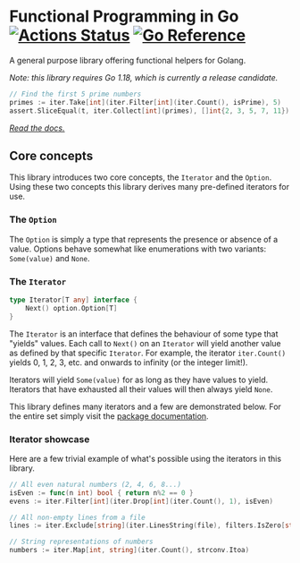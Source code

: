 # Functional Programming in Go [![Actions Status](https://github.com/BooleanCat/go-functional/workflows/test/badge.svg)](https://github.com/BooleanCat/go-functional/actions) [![Go Reference](https://pkg.go.dev/badge/github.com/BooleanCat/go-functional.svg)](https://pkg.go.dev/github.com/BooleanCat/go-functional)

A general purpose library offering functional helpers for Golang.

_*Note: this library requires Go 1.18, which is currently a release candidate.*_

```go
// Find the first 5 prime numbers
primes := iter.Take[int](iter.Filter[int](iter.Count(), isPrime), 5)
assert.SliceEqual(t, iter.Collect[int](primes), []int{2, 3, 5, 7, 11})
```

_[Read the docs.](https://pkg.go.dev/github.com/BooleanCat/go-functional)_

## Core concepts

This library introduces two core concepts, the `Iterator` and the `Option`.
Using these two concepts this library derives many pre-defined iterators for
use.

### The `Option`

The `Option` is simply a type that represents the presence or absence of a
value. Options behave somewhat like enumerations with two variants:
`Some(value)` and `None`.

### The `Iterator`

```go
type Iterator[T any] interface {
	Next() option.Option[T]
}
```

The `Iterator` is an interface that defines the behaviour of some type that
"yields" values. Each call to `Next()` on an `Iterator` will yield another
value as defined by that specific `Iterator`. For example, the iterator
`iter.Count()` yields 0, 1, 2, 3, etc. and onwards to infinity (or the integer
limit!).

Iterators will yield `Some(value)` for as long as they have values to yield.
Iterators that have exhausted all their values will then always yield `None`.

This library defines many iterators and a few are demonstrated below. For the
entire set simply visit the
[package documentation](https://pkg.go.dev/github.com/BooleanCat/go-functional/iter).

### Iterator showcase

Here are a few trivial example of what's possible using the iterators in this
library.

```go
// All even natural numbers (2, 4, 6, 8...)
isEven := func(n int) bool { return n%2 == 0 }
evens := iter.Filter[int](iter.Drop[int](iter.Count(), 1), isEven)
```

```go
// All non-empty lines from a file
lines := iter.Exclude[string](iter.LinesString(file), filters.IsZero[string])
```

```go
// String representations of numbers
numbers := iter.Map[int, string](iter.Count(), strconv.Itoa)
```
